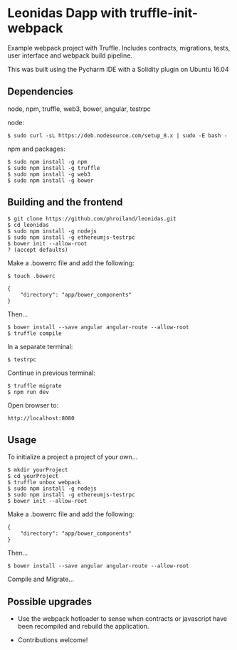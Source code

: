 # Leonidas Dapp with truffle-init-webpack

Example webpack project with Truffle. Includes contracts, migrations, tests, user interface and webpack build pipeline.

This was built using the Pycharm IDE with a Solidity plugin on Ubuntu 16.04

## Dependencies

node, npm, truffle, web3, bower, angular, testrpc

node:

    $ sudo curl -sL https://deb.nodesource.com/setup_8.x | sudo -E bash -

npm and packages:
    
    $ sudo npm install -g npm
    $ sudo npm install -g truffle
    $ sudo npm install -g web3
    $ sudo npm install -g bower
    
## Building and the frontend

    $ git clone https://github.com/phroiland/leonidas.git
    $ cd leonidas
    $ sudo npm install -g nodejs
    $ sudo npm install -g ethereumjs-testrpc
    $ bower init --allow-root 
    ? (accept defaults)

Make a .bowerrc file and add the following:
    
    $ touch .bowerc
    
    {
        "directory": "app/bower_components"
    }
    
Then...
    
    $ bower install --save angular angular-route --allow-root
    $ truffle compile

In a separate terminal:
    
    $ testrpc
    
Continue in previous terminal:

    $ truffle migrate
    $ npm run dev

Open browser to:
    
    http://localhost:8080

## Usage

To initialize a project a project of your own...
    
    $ mkdir yourProject
    $ cd yourProject
    $ truffle unbox webpack
    $ sudo npm install -g nodejs
    $ sudo npm install -g ethereumjs-testrpc
    $ bower init --allow-root

Make a .bowerrc file and add the following:
    
    {
        "directory": "app/bower_components"
    }
    
Then...
    
    $ bower install --save angular angular-route --allow-root
    
Compile and Migrate...

## Possible upgrades

* Use the webpack hotloader to sense when contracts or javascript have been recompiled and rebuild the application.

* Contributions welcome!